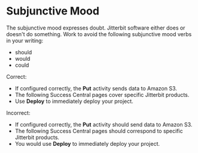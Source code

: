 ﻿# Subjunctive Mood
The subjunctive mood expresses doubt. Jitterbit software either does or doesn't do something. Work to avoid the
following subjunctive mood verbs in your writing:

* should
* would
* could


Correct:

- If configured correctly, the **Put** activity sends data to Amazon S3.
- The following Success Central pages cover specific Jitterbit products.
- Use **Deploy** to immediately deploy your project.

Incorrect:

- If configured correctly, the **Put** activity should send data to Amazon S3.
- The following Success Central pages should correspond to specific Jitterbit products.
- You would use **Deploy** to immediately deploy your project.

